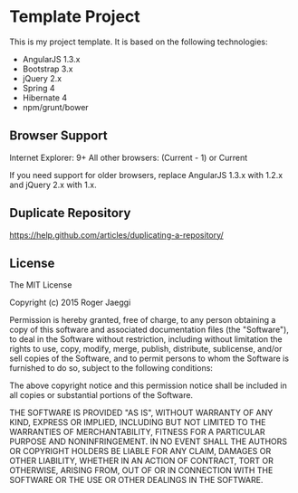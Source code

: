 # Template Project

This is my project template. It is based on the following technologies:

 * AngularJS 1.3.x
 * Bootstrap 3.x
 * jQuery 2.x
 * Spring 4
 * Hibernate 4
 * npm/grunt/bower
 
## Browser Support

Internet Explorer: 9+
All other browsers: (Current - 1) or Current 

If you need support for older browsers, replace AngularJS 1.3.x with 1.2.x and jQuery 2.x with 1.x.

## Duplicate Repository

https://help.github.com/articles/duplicating-a-repository/

## License

The MIT License

Copyright (c) 2015 Roger Jaeggi

Permission is hereby granted, free of charge, to any person obtaining a copy of this software and associated documentation files (the "Software"), to deal in the Software without restriction, including without limitation the rights to use, copy, modify, merge, publish, distribute, sublicense, and/or sell copies of the Software, and to permit persons to whom the Software is furnished to do so, subject to the following conditions:

The above copyright notice and this permission notice shall be included in all copies or substantial portions of the Software.

THE SOFTWARE IS PROVIDED "AS IS", WITHOUT WARRANTY OF ANY KIND, EXPRESS OR IMPLIED, INCLUDING BUT NOT LIMITED TO THE WARRANTIES OF MERCHANTABILITY, FITNESS FOR A PARTICULAR PURPOSE AND NONINFRINGEMENT. IN NO EVENT SHALL THE AUTHORS OR COPYRIGHT HOLDERS BE LIABLE FOR ANY CLAIM, DAMAGES OR OTHER LIABILITY, WHETHER IN AN ACTION OF CONTRACT, TORT OR OTHERWISE, ARISING FROM, OUT OF OR IN CONNECTION WITH THE SOFTWARE OR THE USE OR OTHER DEALINGS IN THE SOFTWARE.
